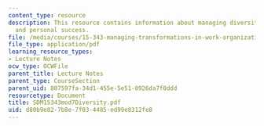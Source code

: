 ```yaml
---
content_type: resource
description: This resource contains information about managing diversity for business
  and personal success.
file: /media/courses/15-343-managing-transformations-in-work-organizations-and-society-spring-2002/d80b9e827b8e7f034485ed99e8312fe8_SDM15343mod7Diversity.pdf
file_type: application/pdf
learning_resource_types:
- Lecture Notes
ocw_type: OCWFile
parent_title: Lecture Notes
parent_type: CourseSection
parent_uid: 807597fa-34d1-455e-5e51-0926da7f0ddd
resourcetype: Document
title: SDM15343mod7Diversity.pdf
uid: d80b9e82-7b8e-7f03-4485-ed99e8312fe8
---
```

